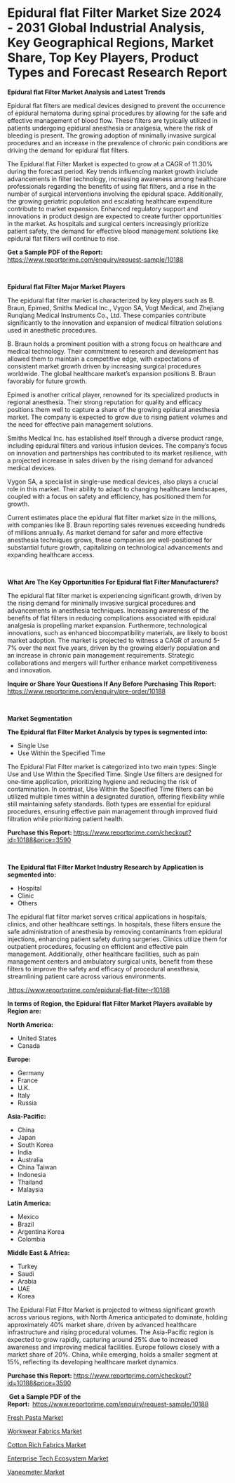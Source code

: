 <p><h1>Epidural flat Filter Market Size 2024 - 2031 Global Industrial Analysis, Key Geographical Regions, Market Share, Top Key Players, Product Types and Forecast Research Report</h1></p><p><strong>Epidural flat Filter Market Analysis and Latest Trends</strong></p>
<p><p>Epidural flat filters are medical devices designed to prevent the occurrence of epidural hematoma during spinal procedures by allowing for the safe and effective management of blood flow. These filters are typically utilized in patients undergoing epidural anesthesia or analgesia, where the risk of bleeding is present. The growing adoption of minimally invasive surgical procedures and an increase in the prevalence of chronic pain conditions are driving the demand for epidural flat filters.</p><p>The Epidural flat Filter Market is expected to grow at a CAGR of 11.30% during the forecast period. Key trends influencing market growth include advancements in filter technology, increasing awareness among healthcare professionals regarding the benefits of using flat filters, and a rise in the number of surgical interventions involving the epidural space. Additionally, the growing geriatric population and escalating healthcare expenditure contribute to market expansion. Enhanced regulatory support and innovations in product design are expected to create further opportunities in the market. As hospitals and surgical centers increasingly prioritize patient safety, the demand for effective blood management solutions like epidural flat filters will continue to rise.</p></p>
<p><strong>Get a Sample PDF of the Report:&nbsp;</strong> <a href="https://www.reportprime.com/enquiry/request-sample/10188">https://www.reportprime.com/enquiry/request-sample/10188</a></p>
<p>&nbsp;</p>
<p><strong>Epidural flat Filter Major Market Players</strong></p>
<p><p>The epidural flat filter market is characterized by key players such as B. Braun, Epimed, Smiths Medical Inc., Vygon SA, Vogt Medical, and Zhejiang Runqiang Medical Instruments Co., Ltd. These companies contribute significantly to the innovation and expansion of medical filtration solutions used in anesthetic procedures.</p><p>B. Braun holds a prominent position with a strong focus on healthcare and medical technology. Their commitment to research and development has allowed them to maintain a competitive edge, with expectations of consistent market growth driven by increasing surgical procedures worldwide. The global healthcare market’s expansion positions B. Braun favorably for future growth.</p><p>Epimed is another critical player, renowned for its specialized products in regional anesthesia. Their strong reputation for quality and efficacy positions them well to capture a share of the growing epidural anesthesia market. The company is expected to grow due to rising patient volumes and the need for effective pain management solutions.</p><p>Smiths Medical Inc. has established itself through a diverse product range, including epidural filters and various infusion devices. The company’s focus on innovation and partnerships has contributed to its market resilience, with a projected increase in sales driven by the rising demand for advanced medical devices.</p><p>Vygon SA, a specialist in single-use medical devices, also plays a crucial role in this market. Their ability to adapt to changing healthcare landscapes, coupled with a focus on safety and efficiency, has positioned them for growth.</p><p>Current estimates place the epidural flat filter market size in the millions, with companies like B. Braun reporting sales revenues exceeding hundreds of millions annually. As market demand for safer and more effective anesthesia techniques grows, these companies are well-positioned for substantial future growth, capitalizing on technological advancements and expanding healthcare access.</p></p>
<p>&nbsp;</p>
<p><strong>What Are The Key Opportunities For Epidural flat Filter Manufacturers?</strong></p>
<p><p>The epidural flat filter market is experiencing significant growth, driven by the rising demand for minimally invasive surgical procedures and advancements in anesthesia techniques. Increasing awareness of the benefits of flat filters in reducing complications associated with epidural analgesia is propelling market expansion. Furthermore, technological innovations, such as enhanced biocompatibility materials, are likely to boost market adoption. The market is projected to witness a CAGR of around 5-7% over the next five years, driven by the growing elderly population and an increase in chronic pain management requirements. Strategic collaborations and mergers will further enhance market competitiveness and innovation.</p></p>
<p><strong>Inquire or Share Your Questions If Any Before Purchasing This Report:</strong> <a href="https://www.reportprime.com/enquiry/pre-order/10188">https://www.reportprime.com/enquiry/pre-order/10188</a></p>
<p>&nbsp;</p>
<p><strong>Market Segmentation</strong></p>
<p><strong>The Epidural flat Filter Market Analysis by types is segmented into:</strong></p>
<p><ul><li>Single Use</li><li>Use Within the Specified Time</li></ul></p>
<p><p>The Epidural Flat Filter market is categorized into two main types: Single Use and Use Within the Specified Time. Single Use filters are designed for one-time application, prioritizing hygiene and reducing the risk of contamination. In contrast, Use Within the Specified Time filters can be utilized multiple times within a designated duration, offering flexibility while still maintaining safety standards. Both types are essential for epidural procedures, ensuring effective pain management through improved fluid filtration while prioritizing patient health.</p></p>
<p><strong>Purchase this Report:&nbsp;</strong><a href="https://www.reportprime.com/checkout?id=10188&price=3590">https://www.reportprime.com/checkout?id=10188&price=3590</a></p>
<p>&nbsp;</p>
<p><strong>The Epidural flat Filter Market Industry Research by Application is segmented into:</strong></p>
<p><ul><li>Hospital</li><li>Clinic</li><li>Others</li></ul></p>
<p><p>The epidural flat filter market serves critical applications in hospitals, clinics, and other healthcare settings. In hospitals, these filters ensure the safe administration of anesthesia by removing contaminants from epidural injections, enhancing patient safety during surgeries. Clinics utilize them for outpatient procedures, focusing on efficient and effective pain management. Additionally, other healthcare facilities, such as pain management centers and ambulatory surgical units, benefit from these filters to improve the safety and efficacy of procedural anesthesia, streamlining patient care across various environments.</p></p>
<p><a href="https://www.reportprime.com/epidural-flat-filter-r10188">&nbsp;https://www.reportprime.com/epidural-flat-filter-r10188</a></p>
<p><strong>In terms of Region, the Epidural flat Filter Market Players available by Region are:</strong></p>
<p>
    <p> <strong> North America: </strong>
        <ul>
            <li>United States</li>
            <li>Canada</li>
        </ul>
        </p> 
    <p> <strong> Europe: </strong>
        <ul>
            <li>Germany</li>
            <li>France</li>
            <li>U.K.</li>
            <li>Italy</li>
            <li>Russia</li>
        </ul>
        </p> 
    <p> <strong> Asia-Pacific: </strong>
        <ul>
            <li>China</li>
            <li>Japan</li>
            <li>South Korea</li>
            <li>India</li>
            <li>Australia</li>
            <li>China Taiwan</li>
            <li>Indonesia</li>
            <li>Thailand</li>
            <li>Malaysia</li>
        </ul>
        </p> 
    <p> <strong> Latin America: </strong>
        <ul>
            <li>Mexico</li>
            <li>Brazil</li>
            <li>Argentina Korea</li>
            <li>Colombia</li>
        </ul>
        </p> 
    <p> <strong> Middle East & Africa: </strong>
        <ul>
            <li>Turkey</li>
            <li>Saudi</li>
            <li>Arabia</li>
            <li>UAE</li>
            <li>Korea</li>
        </ul>
    </p>
    </p>
<p><p>The Epidural Flat Filter Market is projected to witness significant growth across various regions, with North America anticipated to dominate, holding approximately 40% market share, driven by advanced healthcare infrastructure and rising procedural volumes. The Asia-Pacific region is expected to grow rapidly, capturing around 25% due to increased awareness and improving medical facilities. Europe follows closely with a market share of 20%. China, while emerging, holds a smaller segment at 15%, reflecting its developing healthcare market dynamics.</p></p>
<p><strong>Purchase this Report: </strong><a href="https://www.reportprime.com/checkout?id=10188&price=3590">https://www.reportprime.com/checkout?id=10188&price=3590</a></p>
<p>&nbsp;<strong>Get a Sample PDF of the Report:&nbsp;&nbsp;</strong><a href="https://www.reportprime.com/enquiry/request-sample/10188">https://www.reportprime.com/enquiry/request-sample/10188</a></p>
<p><strong></strong></p>
<p><p><a href="https://www.linkedin.com/pulse/fresh-pasta-industry-sector-market-dynamics-future-scenarios-cpfbf?trackingId=B08yuOArTru3B00ftO0%2FvA%3D%3D">Fresh Pasta Market</a></p><p><a href="https://medium.com/@richard_ellings/the-workwear-fabrics-market-is-experiencing-higher-than-anticipated-demand-compared-to-281e5032bb38">Workwear Fabrics Market</a></p><p><a href="https://medium.com/@richard_ellings/the-global-cotton-rich-fabrics-market-is-projected-to-experience-an-annual-growth-rate-of-9-5-03f4049e78e2">Cotton Rich Fabrics Market</a></p><p><a href="https://issuu.com/reportprime-2/docs/enterprise-tech-ecosystem-market-si_405c400fadca7f">Enterprise Tech Ecosystem Market</a></p><p><a href="https://issuu.com/reportprime-2/docs/vaneometer-market-size-2030.pptx_06425ce5de0b92">Vaneometer Market</a></p></p>